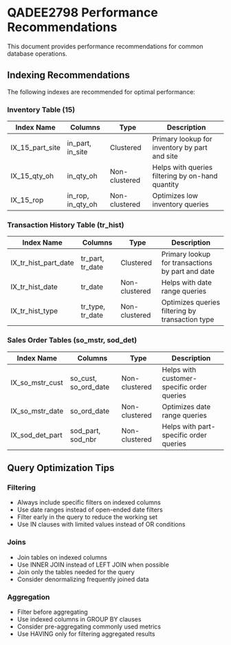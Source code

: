 # QADEE2798 Performance Recommendations

This document provides performance recommendations for common database operations.

## Indexing Recommendations

The following indexes are recommended for optimal performance:

### Inventory Table (15)

| Index Name | Columns | Type | Description |
|------------|---------|------|-------------|
| IX_15_part_site | in_part, in_site | Clustered | Primary lookup for inventory by part and site |
| IX_15_qty_oh | in_qty_oh | Non-clustered | Helps with queries filtering by on-hand quantity |
| IX_15_rop | in_rop, in_qty_oh | Non-clustered | Optimizes low inventory queries |

### Transaction History Table (tr_hist)

| Index Name | Columns | Type | Description |
|------------|---------|------|-------------|
| IX_tr_hist_part_date | tr_part, tr_date | Clustered | Primary lookup for transactions by part and date |
| IX_tr_hist_date | tr_date | Non-clustered | Helps with date range queries |
| IX_tr_hist_type | tr_type, tr_date | Non-clustered | Optimizes queries filtering by transaction type |

### Sales Order Tables (so_mstr, sod_det)

| Index Name | Columns | Type | Description |
|------------|---------|------|-------------|
| IX_so_mstr_cust | so_cust, so_ord_date | Non-clustered | Helps with customer-specific order queries |
| IX_so_mstr_date | so_ord_date | Non-clustered | Optimizes date range queries |
| IX_sod_det_part | sod_part, sod_nbr | Non-clustered | Helps with part-specific order queries |

## Query Optimization Tips

### Filtering

- Always include specific filters on indexed columns
- Use date ranges instead of open-ended date filters
- Filter early in the query to reduce the working set
- Use IN clauses with limited values instead of OR conditions

### Joins

- Join tables on indexed columns
- Use INNER JOIN instead of LEFT JOIN when possible
- Join only the tables needed for the query
- Consider denormalizing frequently joined data

### Aggregation

- Filter before aggregating
- Use indexed columns in GROUP BY clauses
- Consider pre-aggregating commonly used metrics
- Use HAVING only for filtering aggregated results

